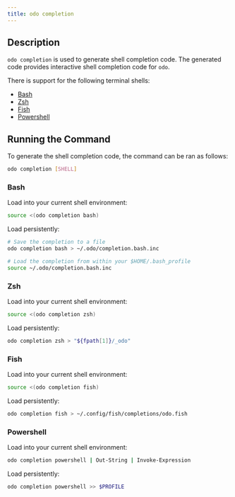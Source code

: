 ```yaml
---
title: odo completion
---
```


## Description

`odo completion` is used to generate shell completion code. The generated code provides interactive shell completion code for `odo`.

There is support for the following terminal shells:
- [Bash](https://www.gnu.org/software/bash/)
- [Zsh](https://zsh.sourceforge.io/)
- [Fish](https://fishshell.com/)
- [Powershell](https://docs.microsoft.com/en-us/powershell/)

## Running the Command

To generate the shell completion code, the command can be ran as follows:

```sh
odo completion [SHELL]
```

### Bash

Load into your current shell environment:

```sh
source <(odo completion bash)
```

Load persistently:

```sh
# Save the completion to a file
odo completion bash > ~/.odo/completion.bash.inc

# Load the completion from within your $HOME/.bash_profile
source ~/.odo/completion.bash.inc
```

### Zsh

Load into your current shell environment:

```sh
source <(odo completion zsh)
```

Load persistently:

```sh
odo completion zsh > "${fpath[1]}/_odo"
```

### Fish

Load into your current shell environment:

```sh
source <(odo completion fish)
```

Load persistently:

```sh
odo completion fish > ~/.config/fish/completions/odo.fish
```

### Powershell

Load into your current shell environment:

```sh
odo completion powershell | Out-String | Invoke-Expression
```

Load persistently:

```sh
odo completion powershell >> $PROFILE
```
